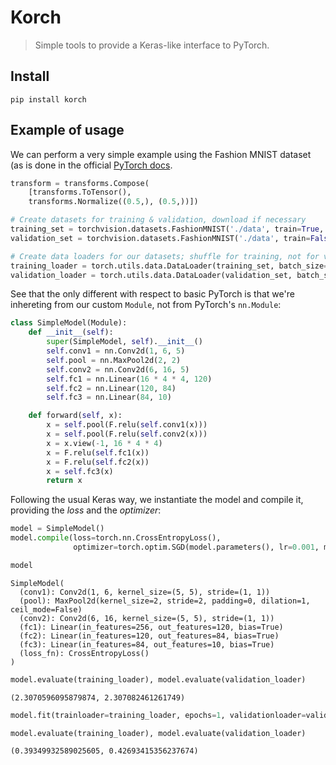# Korch
> Simple tools to provide a Keras-like interface to PyTorch.


## Install

`pip install korch`

## Example of usage

We can perform a very simple example using the Fashion MNIST dataset (as is done in the official [PyTorch docs](https://pytorch.org/tutorials/beginner/introyt/trainingyt.html).

```python
transform = transforms.Compose(
    [transforms.ToTensor(),
    transforms.Normalize((0.5,), (0.5,))])

# Create datasets for training & validation, download if necessary
training_set = torchvision.datasets.FashionMNIST('./data', train=True, transform=transform, download=True)
validation_set = torchvision.datasets.FashionMNIST('./data', train=False, transform=transform, download=True)

# Create data loaders for our datasets; shuffle for training, not for validation
training_loader = torch.utils.data.DataLoader(training_set, batch_size=4, shuffle=True, num_workers=2)
validation_loader = torch.utils.data.DataLoader(validation_set, batch_size=4, shuffle=False, num_workers=2)
```

See that the only different with respect to basic PyTorch is that we're inhereting from our custom `Module`, not from PyTorch's `nn.Module`:

```python
class SimpleModel(Module):
    def __init__(self):
        super(SimpleModel, self).__init__()
        self.conv1 = nn.Conv2d(1, 6, 5)
        self.pool = nn.MaxPool2d(2, 2)
        self.conv2 = nn.Conv2d(6, 16, 5)
        self.fc1 = nn.Linear(16 * 4 * 4, 120)
        self.fc2 = nn.Linear(120, 84)
        self.fc3 = nn.Linear(84, 10)

    def forward(self, x):
        x = self.pool(F.relu(self.conv1(x)))
        x = self.pool(F.relu(self.conv2(x)))
        x = x.view(-1, 16 * 4 * 4)
        x = F.relu(self.fc1(x))
        x = F.relu(self.fc2(x))
        x = self.fc3(x)
        return x
```

Following the usual Keras way, we instantiate the model and compile it, providing the *loss* and the *optimizer*:

```python
model = SimpleModel()
model.compile(loss=torch.nn.CrossEntropyLoss(),
              optimizer=torch.optim.SGD(model.parameters(), lr=0.001, momentum=0.9))
```

```python
model
```




    SimpleModel(
      (conv1): Conv2d(1, 6, kernel_size=(5, 5), stride=(1, 1))
      (pool): MaxPool2d(kernel_size=2, stride=2, padding=0, dilation=1, ceil_mode=False)
      (conv2): Conv2d(6, 16, kernel_size=(5, 5), stride=(1, 1))
      (fc1): Linear(in_features=256, out_features=120, bias=True)
      (fc2): Linear(in_features=120, out_features=84, bias=True)
      (fc3): Linear(in_features=84, out_features=10, bias=True)
      (loss_fn): CrossEntropyLoss()
    )



```python
model.evaluate(training_loader), model.evaluate(validation_loader)
```




    (2.3070596095879874, 2.307082461261749)



```python
model.fit(trainloader=training_loader, epochs=1, validationloader=validation_loader)
```

```python
model.evaluate(training_loader), model.evaluate(validation_loader)
```




    (0.39349932589025605, 0.42693415356237674)


